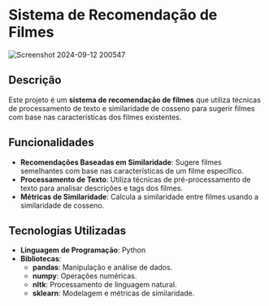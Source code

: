# Sistema de Recomendação de Filmes


![Screenshot 2024-09-12 200547](https://github.com/user-attachments/assets/ff48002e-f1a6-410f-9913-7786686efa5c)

## Descrição

Este projeto é um **sistema de recomendação de filmes** que utiliza técnicas de processamento de texto e similaridade de cosseno para sugerir filmes com base nas características dos filmes existentes.

## Funcionalidades

- **Recomendações Baseadas em Similaridade**: Sugere filmes semelhantes com base nas características de um filme específico.
- **Processamento de Texto**: Utiliza técnicas de pré-processamento de texto para analisar descrições e tags dos filmes.
- **Métricas de Similaridade**: Calcula a similaridade entre filmes usando a similaridade de cosseno.

## Tecnologias Utilizadas

- **Linguagem de Programação**: Python
- **Bibliotecas**:
  - **pandas**: Manipulação e análise de dados.
  - **numpy**: Operações numéricas.
  - **nltk**: Processamento de linguagem natural.
  - **sklearn**: Modelagem e métricas de similaridade.
